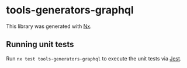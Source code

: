 # tools-generators-graphql

This library was generated with [Nx](https://nx.dev).

## Running unit tests

Run `nx test tools-generators-graphql` to execute the unit tests via [Jest](https://jestjs.io).
